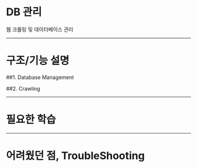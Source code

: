 # DB 관리
웹 크롤링 및 데이터베이스 관리

---
# 구조/기능 설명
##1. Database Management

##2. Crawling


---
# 필요한 학습



---
# 어려웠던 점, TroubleShooting



